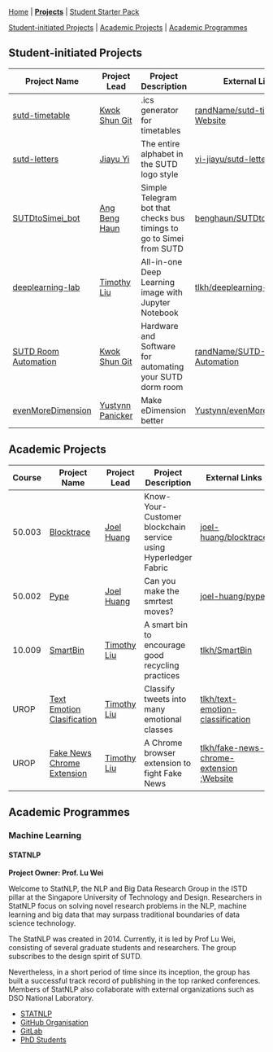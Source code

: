 [Home](https://opensutd.github.io/) | [**Projects**](projects.md) | [Student Starter Pack](starter-pack.md)

[Student-initiated Projects](#student-initiated-projects) | [Academic Projects](#academic-projects) | [Academic Programmes](#academic-programmes)

## Student-initiated Projects

Project Name | Project Lead | Project Description | External Links
------------ | ------------ | ------------------- | --------------
[sutd-timetable](https://github.com/OpenSUTD/sutd-timetable) | [Kwok Shun Git](https://github.com/randName) | .ics generator for timetables | [randName/sutd-timetable](https://github.com/randName/sutd-timetable); [Website](http://sutd-timetable.herokuapp.com/)
[sutd-letters](https://github.com/OpenSUTD/sutd-letters) | [Jiayu Yi](https://github.com/yi-jiayu/) | The entire alphabet in the SUTD logo style | [yi-jiayu/sutd-letters](https://github.com/yi-jiayu/sutd-letters)
[SUTDtoSimei_bot](https://github.com/OpenSUTD/SUTDtoSimei_bot) | [Ang Beng Haun](https://github.com/benghaun) | Simple Telegram bot that checks bus timings to go to Simei from SUTD | [benghaun/SUTDtoSimei_bot](https://github.com/benghaun/SUTDtoSimei_bot)
[deeplearning-lab](https://github.com/OpenSUTD/deeplearning-lab) | [Timothy Liu](https://github.com/tlkh) | All-in-one Deep Learning image with Jupyter Notebook | [tlkh/deeplearning-lab](https://github.com/tlkh/deeplearning-lab)
[SUTD Room Automation](https://github.com/OpenSUTD/SUTD-Room-Automation) | [Kwok Shun Git](https://github.com/randName) | Hardware and Software for automating your SUTD dorm room | [randName/SUTD-Room-Automation](https://github.com/randName/SUTD-Room-Automation)
[evenMoreDimension](https://github.com/OpenSUTD/evenMoreDimension) | [Yustynn Panicker](https://github.com/Yustynn) | Make eDimension better | [Yustynn/evenMoreDimension](https://github.com/Yustynn/evenMoreDimension)

## Academic Projects

Course | Project Name | Project Lead | Project Description | External Links
------ | ------------ | ------------ | ------------------- | --------------
50.003 | [Blocktrace](https://github.com/OpenSUTD/blocktrace) | [Joel Huang](https://github.com/joel-huang) | Know-Your-Customer blockchain service using Hyperledger Fabric | [joel-huang/blocktrace](https://github.com/joel-huang/blocktrace)
50.002 | [Pype](https://github.com/OpenSUTD/pype) | [Joel Huang](https://github.com/joel-huang) | Can you make the smrtest moves? | [joel-huang/pype](https://github.com/joel-huang/pype)
10.009 | [SmartBin](https://github.com/OpenSUTD/SmartBin) | [Timothy Liu](https://github.com/tlkh) | A smart bin to encourage good recycling practices | [tlkh/SmartBin](https://github.com/tlkh/SmartBin)
UROP | [Text Emotion Clasification](https://github.com/OpenSUTD/text-emotion-classification) | [Timothy Liu](https://github.com/tlkh) | Classify tweets into many emotional classes | [tlkh/text-emotion-classification](https://github.com/tlkh/text-emotion-classification)
UROP | [Fake News Chrome Extension](https://github.com/OpenSUTD/fake-news-chrome-extension) | [Timothy Liu](https://github.com/tlkh) | A Chrome browser extension to fight Fake News | [tlkh/fake-news-chrome-extension](https://github.com/tlkh/fake-news-chrome-extension) ;[Website](https://tlkh.github.io/fake-news-chrome-extension/)


## Academic Programmes

### Machine Learning

#### STATNLP

**Project Owner: Prof. Lu Wei**

Welcome to StatNLP, the NLP and Big Data Research Group in the ISTD pillar at the Singapore University of Technology and Design. Researchers in StatNLP focus on solving novel research problems in the NLP, machine learning and big data that may surpass traditional boundaries of data science technology.

The StatNLP was created in 2014. Currently, it is led by Prof Lu Wei, consisting of several graduate students and researchers. The group subscribes to the design spirit of SUTD.

Nevertheless, in a short period of time since its inception, the group has built a successful track record of publishing in the top ranked conferences. Members of StatNLP also collaborate with external organizations such as DSO National Laboratory.

* [STATNLP](http://www.statnlp.org/)
* [GitHub Organisation](https://github.com/sutd-statnlp)
* [GitLab](https://gitlab.com/sutd_nlp/statnlp-core)
* [PhD Students](https://github.com/SUTDNLP)






